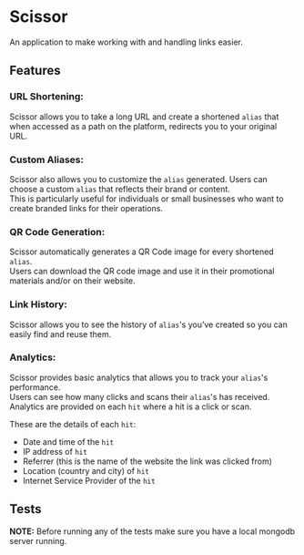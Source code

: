 # Scissor
An application to make working with and handling links easier. 


## Features
### URL Shortening:
Scissor allows you to take a long URL and create a shortened `alias` that when  accessed as a path on the platform, redirects you to your original URL.

### Custom Aliases:
Scissor also allows you to customize the `alias` generated. Users can choose a custom `alias` that reflects their brand or content. \
This is particularly useful for individuals or small businesses who want to create branded links for their operations. 

### QR Code Generation:
Scissor automatically generates a QR Code image for every shortened `alias`. \
Users can download the QR code image and use it in their promotional materials and/or on their website. 

### Link History:
Scissor allows you to see the history of `alias`'s you’ve created so you can easily find and reuse them.

### Analytics:
Scissor provides basic analytics that allows you to track your `alias`'s performance. \
Users can see how many clicks and scans their `alias`'s has received. \
Analytics are provided on each `hit` where a hit is a click or scan.

These are the details of each `hit`: 

- Date and time of the `hit`
- IP address of `hit`
- Referrer (this is the name of the website the link was clicked from)
- Location (country and city) of `hit`
- Internet Service Provider of the `hit`



## Tests
**NOTE:** Before running any of the tests make sure you have a local mongodb server running.